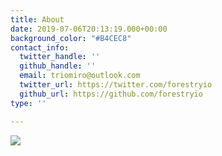 ```yaml
---
title: About
date: 2019-07-06T20:13:19.000+00:00
background_color: "#B4CEC8"
contact_info:
  twitter_handle: ''
  github_handle: ''
  email: triomiro@outlook.com
  twitter_url: https://twitter.com/forestryio
  github_url: https://github.com/forestryio
type: ''

---
```

![](/images/2021_06_06_affiche_trio_miro_original_srgb_low_4096.jpg)